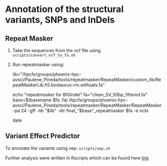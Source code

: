 # Annotation of the structural variants, SNPs and InDels

## Repeat Masker

1. Take the sequences from the vcf file using `scripts/convert_vcf_to_fa.sh`
2. Run repeatmasker using:

    lib="/hpcfs/groups/phoenix-hpc-avsci/Paulene_Pineda/tools/repeatmasker/RepeatMasker/custom_lib/RepeatMaskerLib.h5.bostaurus-rm.withsats.fa"

    echo "repeatmasker for BIGIndel"
    fa="clean_SV_50bp_filtered.fa"
    base=$(basename $fa .fa)
    /hpcfs/groups/phoenix-hpc-avsci/Paulene_Pineda/tools/repeatmasker/RepeatMasker/RepeatMasker -pa 24 -gff -lib "$lib" -dir final_"$base"_repeatmasker $fa -e ncbi

    date

## Variant Effect Predictor

To annotate the variants using vep: `scripts/vep.sh`

Further analysis were written in Rscripts which can be found here [link](https://github.com/plnspineda/bufpangenome_supplementary/tree/main/Rscripts)